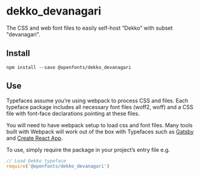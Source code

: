 
# dekko_devanagari

The CSS and web font files to easily self-host “Dekko” with subset "devanagari".

## Install

`npm install --save @openfonts/dekko_devanagari`

## Use

Typefaces assume you’re using webpack to process CSS and files. Each typeface
package includes all necessary font files (woff2, woff) and a CSS file with
font-face declarations pointing at these files.

You will need to have webpack setup to load css and font files. Many tools built
with Webpack will work out of the box with Typefaces such as [Gatsby](https://github.com/gatsbyjs/gatsby)
and [Create React App](https://github.com/facebookincubator/create-react-app).

To use, simply require the package in your project’s entry file e.g.

```javascript
// Load Dekko typeface
require('@openfonts/dekko_devanagari')
```
